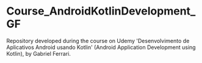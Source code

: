 # Course_AndroidKotlinDevelopment_GF
Repository developed during the course on Udemy 'Desenvolvimento de Aplicativos Android usando Kotlin' (Android Application Development using Kotlin), by Gabriel Ferrari.
